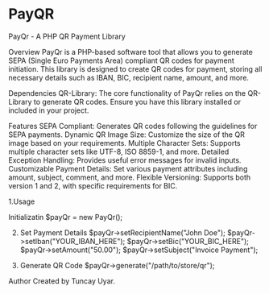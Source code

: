 # PayQR
PayQr - A PHP QR Payment Library


Overview
PayQr is a PHP-based software tool that allows you to generate SEPA (Single Euro Payments Area) compliant QR codes for payment initiation. This library is designed to create QR codes for payment, storing all necessary details such as IBAN, BIC, recipient name, amount, and more.

Dependencies
QR-Library: The core functionality of PayQr relies on the QR-Library to generate QR codes. Ensure you have this library installed or included in your project.

Features
SEPA Compliant: Generates QR codes following the guidelines for SEPA payments.
Dynamic QR Image Size: Customize the size of the QR image based on your requirements.
Multiple Character Sets: Supports multiple character sets like UTF-8, ISO 8859-1, and more.
Detailed Exception Handling: Provides useful error messages for invalid inputs.
Customizable Payment Details: Set various payment attributes including amount, subject, comment, and more.
Flexible Versioning: Supports both version 1 and 2, with specific requirements for BIC.

1.Usage 

Initializatin
$payQr = new PayQr();


2. Set Payment Details
$payQr->setRecipientName("John Doe");
$payQr->setIban("YOUR_IBAN_HERE");
$payQr->setBic("YOUR_BIC_HERE");
$payQr->setAmount("50.00");
$payQr->setSubject("Invoice Payment");


3. Generate QR Code
$payQr->generate("/path/to/store/qr");


Author
Created by Tuncay Uyar.

